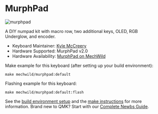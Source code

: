 # MurphPad

![murphpad](https://i.imgur.com/UmlpQ9p.jpg)

A DIY numpad kit with macro row, two additional keys, OLED, RGB Underglow, and encoder.

* Keyboard Maintainer: [Kyle McCreery](https://github.com/kylemccreery)
* Hardware Supported: MurphPad v2.0
* Hardware Availability: [MurphPad on MechWild](https://mechwild.com/product/murphpad/)

Make example for this keyboard (after setting up your build environment):

    make mechwild/murphpad:default

Flashing example for this keyboard:

    make mechwild/murphpad:default:flash

See the [build environment setup](https://docs.qmk.fm/#/getting_started_build_tools) and the [make instructions](https://docs.qmk.fm/#/getting_started_make_guide) for more information. Brand new to QMK? Start with our [Complete Newbs Guide](https://docs.qmk.fm/#/newbs).
